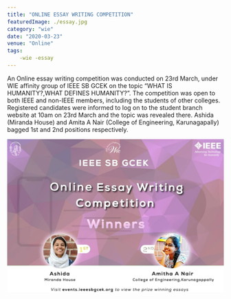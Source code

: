 ```yaml
---
title: "ONLINE ESSAY WRITING COMPETITION"
featuredImage: ./essay.jpg
category: "wie"
date: "2020-03-23"
venue: "Online"
tags:
    -wie -essay
---
```

An Online essay writing competition was conducted on 23rd March, under WIE affinity group of IEEE SB GCEK on the topic “WHAT IS HUMANITY?,WHAT DEFINES HUMANITY?”. The competition was open to both IEEE and non-IEEE members, including the students of other colleges. Registered candidates were informed to log on to the student branch website at 10am on 23rd March and the topic was revealed there. Ashida (Miranda House) and Amita A Nair (College of Engineering, Karunagapally) bagged 1st and 2nd positions respectively.

![Essay Competition](./essay1.jpg)
